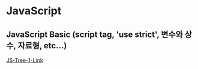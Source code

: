 # JavaScript

## JavaScript Basic (script tag, 'use strict', 변수와 상수, 자료형, etc...)
[JS-Tree-1-Link](https://github.com/hongwontae/JavaScript/tree/main/JavaScript-Logic/JS-Tree-1)  



